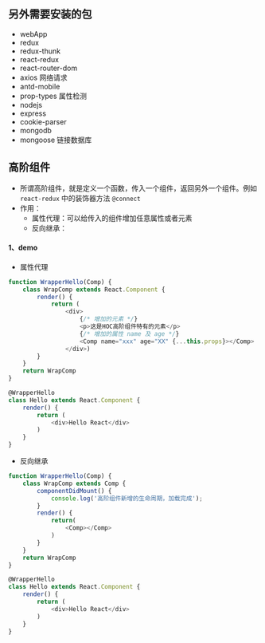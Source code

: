 ## 另外需要安装的包
- webApp
 - redux
 - redux-thunk
 - react-redux
 - react-router-dom
 - axios 网络请求
 - antd-mobile
 - prop-types 属性检测
- nodejs
 - express
 - cookie-parser
- mongodb
 - mongoose 链接数据库

## 高阶组件
- 所谓高阶组件，就是定义一个函数，传入一个组件，返回另外一个组件。例如 `react-redux` 中的装饰器方法 `@connect`
- 作用：
  - 属性代理：可以给传入的组件增加任意属性或者元素
  - 反向继承：

#### 1、demo
- 属性代理

```js
function WrapperHello(Comp) {
    class WrapComp extends React.Component {
        render() {
            return (
                <div>
                    {/* 增加的元素 */}
                    <p>这是HOC高阶组件特有的元素</p>
                    {/* 增加的属性 name 及 age */}
                    <Comp name="xxx" age="XX" {...this.props}></Comp>
                </div>)
        }
    }
    return WrapComp
}

@WrapperHello
class Hello extends React.Component {
    render() {
        return (
            <div>Hello React</div>
        )
    }
}
```
- 反向继承

```js
function WrapperHello(Comp) {
    class WrapComp extends Comp {
        componentDidMount() {
            console.log('高阶组件新增的生命周期，加载完成');
        }
        render() {
            return(
                <Comp></Comp>
            )
        }
    }
    return WrapComp
}

@WrapperHello
class Hello extends React.Component {
    render() {
        return (
            <div>Hello React</div>
        )
    }
}
```
